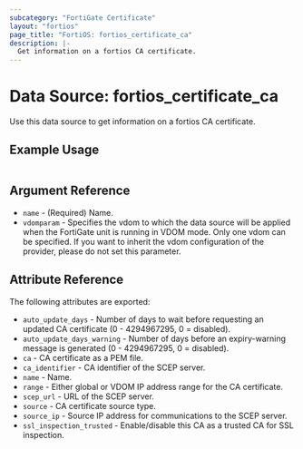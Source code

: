 ```yaml
---
subcategory: "FortiGate Certificate"
layout: "fortios"
page_title: "FortiOS: fortios_certificate_ca"
description: |-
  Get information on a fortios CA certificate.
---
```


# Data Source: fortios_certificate_ca
Use this data source to get information on a fortios CA certificate.


## Example Usage

```hcl

```

## Argument Reference

* `name` - (Required) Name.
* `vdomparam` - Specifies the vdom to which the data source will be applied when the FortiGate unit is running in VDOM mode. Only one vdom can be specified. If you want to inherit the vdom configuration of the provider, please do not set this parameter.

## Attribute Reference

The following attributes are exported:

* `auto_update_days` - Number of days to wait before requesting an updated CA certificate (0 - 4294967295, 0 = disabled).
* `auto_update_days_warning` - Number of days before an expiry-warning message is generated (0 - 4294967295, 0 = disabled).
* `ca` - CA certificate as a PEM file.
* `ca_identifier` - CA identifier of the SCEP server.
* `name` - Name.
* `range` - Either global or VDOM IP address range for the CA certificate.
* `scep_url` - URL of the SCEP server.
* `source` - CA certificate source type.
* `source_ip` - Source IP address for communications to the SCEP server.
* `ssl_inspection_trusted` - Enable/disable this CA as a trusted CA for SSL inspection.
